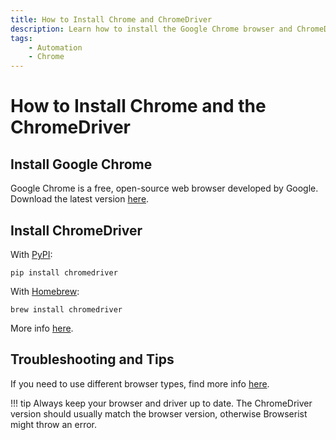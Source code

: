 ```yaml
---
title: How to Install Chrome and ChromeDriver
description: Learn how to install the Google Chrome browser and ChromeDriver for browser automation. Includes step-by-step setup instructions.
tags:
    - Automation
    - Chrome
---
```


# How to Install Chrome and the ChromeDriver
## Install Google Chrome
Google Chrome is a free, open-source web browser developed by Google. Download the latest version [here](https://www.google.com/chrome/).

## Install ChromeDriver
With [PyPI](https://pypi.org/project/chromedriver/):

```shell title=""
pip install chromedriver
```

With [Homebrew](https://brew.sh):

```shell title=""
brew install chromedriver
```

More info [here](https://chromedriver.chromium.org).

## Troubleshooting and Tips
If you need to use different browser types, find more info [here](../../settings/browser-types.md).

!!! tip
    Always keep your browser and driver up to date. The ChromeDriver version should usually match the browser version, otherwise Browserist might throw an error.
